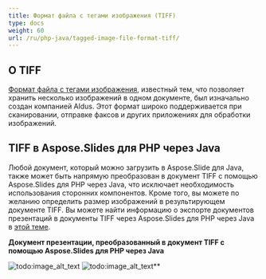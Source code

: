 ```yaml
---
title: Формат файла с тегами изображения (TIFF)
type: docs
weight: 60
url: /ru/php-java/tagged-image-file-format-tiff/
---
```


## **О TIFF**

[Формат файла с тегами изображения](https://ru.wikipedia.org/wiki/TIFF), известный тем, что позволяет хранить несколько изображений в одном документе, был изначально создан компанией Aldus. Этот формат широко поддерживается при сканировании, отправке факсов и других приложениях для обработки изображений.

## **TIFF в Aspose.Slides для PHP через Java**

Любой документ, который можно загрузить в Aspose.Slide для Java, также может быть напрямую преобразован в документ TIFF с помощью Aspose.Slides для PHP через Java, что исключает необходимость использования сторонних компонентов. Кроме того, вы можете по желанию определить размер изображений в результирующем документе TIFF. Вы можете найти информацию о экспорте документов презентаций в документы TIFF через Aspose.Slides для PHP через Java в [этой теме](/slides/ru/php-java/converting-a-presentation/).

**Документ презентации, преобразованный в документ TIFF с помощью Aspose.Slides для PHP через Java**

![todo:image_alt_text](tagged-image-file-format-tiff_1.png) ![todo:image_alt_text](tagged-image-file-format-tiff_2.png)**